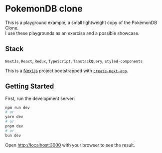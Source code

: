 # PokemonDB clone

This is a playground example, a small lightweight copy of the PokemonDB Clone.<br/>
I use these playgrounds as an exercise and a possible showcase.<br/>

## Stack
`NextJs`, `React`, `Redux`, `TypeScript`, `TanstackQuery`, `styled-components`

This is a [Next.js](https://nextjs.org/) project bootstrapped with [`create-next-app`](https://github.com/vercel/next.js/tree/canary/packages/create-next-app).

## Getting Started

First, run the development server:

```bash
npm run dev
# or
yarn dev
# or
pnpm dev
# or
bun dev
```

Open [http://localhost:3000](http://localhost:3000) with your browser to see the result.